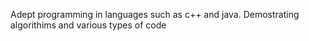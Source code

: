 Adept programming in languages such as c++ and java. Demostrating algorithims and various types of code
